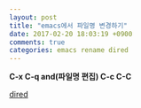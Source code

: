 ```yaml
---
layout: post
title: "emacs에서 파일명 변경하기"
date: 2017-02-20 18:03:19 +0900
comments: true
categories: emacs rename dired
---
```


**C-x C-q and(파일명 편집) C-c C-C**

[dired](http://pragmaticemacs.com/category/dired/)
